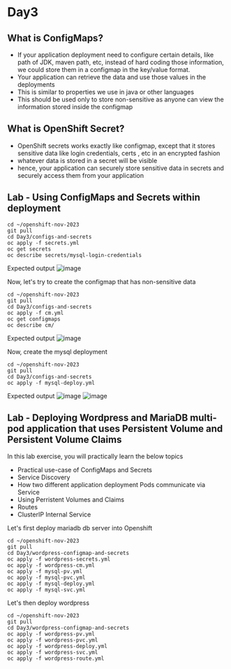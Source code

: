 # Day3

## What is ConfigMaps?
- If your application deployment need to configure certain details, like path of JDK, maven path, etc, instead of hard coding those information, we could store them in a configmap in the key/value format.
- Your application can retrieve the data and use those values in the deployments
- This is similar to properties we use in java or other languages
- This should be used only to store non-sensitive as anyone can view the information stored inside the configmap

## What is OpenShift Secret?
- OpenShift secrets works exactly like configmap, except that it stores sensitive data like login credentials, certs , etc in an encrypted fashion
- whatever data is stored in a secret will be visible
- hence, your application can securely store sensitive data in secrets and securely access them from your application

## Lab - Using ConfigMaps and Secrets within deployment
```
cd ~/openshift-nov-2023
git pull
cd Day3/configs-and-secrets
oc apply -f secrets.yml
oc get secrets
oc describe secrets/mysql-login-credentials
```

Expected output
![image](https://github.com/tektutor/openshift-nov-2023/assets/12674043/cfab21f5-86af-4241-88e5-75f6b1b8e87f)

Now, let's try to create the configmap that has non-sensitive data
```
cd ~/openshift-nov-2023
git pull
cd Day3/configs-and-secrets
oc apply -f cm.yml
oc get configmaps
oc describe cm/
```

Expected output
![image](https://github.com/tektutor/openshift-nov-2023/assets/12674043/a21164de-97b7-4085-9412-dd2e08924290)

Now, create the mysql deployment
```
cd ~/openshift-nov-2023
git pull
cd Day3/configs-and-secrets
oc apply -f mysql-deploy.yml
```

Expected output
![image](https://github.com/tektutor/openshift-nov-2023/assets/12674043/b608a309-021a-4595-8207-3d01d1e479cf)
![image](https://github.com/tektutor/openshift-nov-2023/assets/12674043/49adbb81-70cd-4cf0-8520-b9c49520d640)

## Lab - Deploying Wordpress and MariaDB multi-pod application that uses Persistent Volume and Persistent Volume Claims
In this lab exercise, you will practically learn the below topics
- Practical use-case of ConfigMaps and Secrets
- Service Discovery
- How two different application deployment Pods communicate via Service
- Using Perristent Volumes and Claims
- Routes
- ClusterIP Internal Service

Let's first deploy mariadb db server into Openshift  
```
cd ~/openshift-nov-2023
git pull
cd Day3/wordpress-configmap-and-secrets
oc apply -f wordpress-secrets.yml
oc apply -f wordpress-cm.yml
oc apply -f mysql-pv.yml
oc apply -f mysql-pvc.yml
oc apply -f mysql-deploy.yml
oc apply -f mysql-svc.yml
```

Let's then deploy wordpress
```
cd ~/openshift-nov-2023
git pull
cd Day3/wordpress-configmap-and-secrets
oc apply -f wordpress-pv.yml
oc apply -f wordpress-pvc.yml
oc apply -f wordpress-deploy.yml
oc apply -f wordpress-svc.yml
oc apply -f wordpress-route.yml
```
